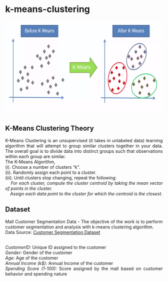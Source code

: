 # k-means-clustering

<img src="/image.png" width="1000" height="300" />
<div align="justify">
 
## K-Means Clustering Theory
K-Means Clustering is an unsupervised (it takes in unlabeled data) learning algorithm that will attempt to group similar clusters together in your data. The overall goal is to divide data into distinct groups such that observations within each group are similar.<br />
The K-Means Algorithm,<br />
(i). Choose a number of clusters “k”.<br />
(ii). Randomly assign each point to a cluster.<br />
(iii). Until clusters stop changing, repeat the following:<br />
&nbsp;&nbsp;&nbsp;&nbsp;*For each cluster, compute the cluster centroid by taking the mean vector of points in the cluster.*<br />
&nbsp;&nbsp;&nbsp;&nbsp;*Assign each data point to the cluster for which the centroid is the closest.*<br />
 
## Dataset
Mall Customer Segmentation Data - The objective of the work is to perform customer segmentation and analysis with k-means clustering algorithm.<br />
Data Source: [Customer Segmentation Dataset](https://www.kaggle.com/kushal1996/customer-segmentation-k-means-analysis)<br /><br />

*CustomerID:* Unique ID assigned to the customer<br />
*Gender:* Gender of the customer<br />
*Age:* Age of the customer<br />
*Annual Income (k$):* Annual Income of the customer<br />
*Spending Score (1-100):* Score assigned by the mall based on customer behavior and spending nature<br />

</div>
